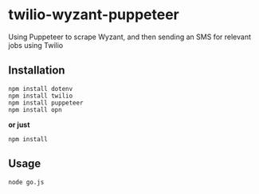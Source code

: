 # twilio-wyzant-puppeteer
Using Puppeteer to scrape Wyzant, and then sending an SMS for relevant jobs using Twilio

## Installation
```
npm install dotenv
npm install twilio
npm install puppeteer
npm install opn
```
**or just**
```
npm install
```

## Usage
```
node go.js
```
